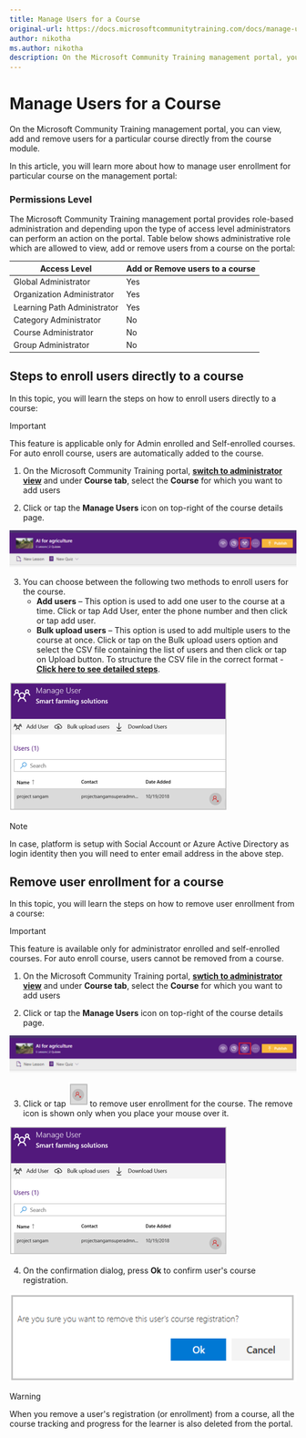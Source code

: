 ```yaml
---
title: Manage Users for a Course
original-url: https://docs.microsoftcommunitytraining.com/docs/manage-users-for-a-course
author: nikotha
ms.author: nikotha
description: On the Microsoft Community Training management portal, you can view, add and remove users for a particular course directly from the course module.
---
```


# Manage Users for a Course

On the Microsoft Community Training management portal, you can view, add and remove users for a particular course directly from the course module. 

In this article, you will learn more about how to manage user enrollment for particular course on the management portal:
### Permissions Level
The Microsoft Community Training management portal provides role-based administration and depending upon the type of access level administrators can perform an action on the portal. Table below shows administrative role which are allowed to view, add or remove users from a course on the portal:

| Access Level  | Add or Remove users to a course |
| --- | --- |
| Global Administrator | Yes |
| Organization Administrator | Yes |
| Learning Path Administrator | Yes |
| Category Administrator | No |
| Course Administrator | No |
| Group Administrator | No|
## Steps to enroll users directly to a course
In this topic, you will learn the steps on how to enroll users directly to a course:

> [!IMPORTANT]
>  This feature is applicable only for Admin enrolled and Self-enrolled courses. For auto enroll course, users are automatically added to the course.

1.	On the Microsoft Community Training portal, [**switch to administrator view**](https://microsoftindia.document360.io/docs/configure-platform#step-2--switch-to-administrator-view-of-the-portal) and under **Course tab**, select the **Course** for which you want to add users 

2.	Click or tap the **Manage Users** icon on top-right of the course details page.

![Manage user](../../../media/image%2851%29.png)

3.	You can choose between the following two methods to enroll users for the course.
    * **Add users** – This option is used to add one user to the course at a time. Click or tap Add User, enter the phone number and then click or tap add user.
    * **Bulk upload users** – This option is used to add multiple users to the course at once. Click or tap on the Bulk upload users option and select the CSV file containing the list of users and then click or tap on Upload button. To structure the CSV file in the correct format - [**Click here to see detailed steps**](../../../user-management/organize-users/2_create-a-new-group.md#add-multiple-users-to-a-group).

![Manage users](../../../media/Manage%20users.png)

> [!NOTE]
>  In case, platform is setup with Social Account or Azure Active Directory as login identity then you will need to enter email address in the above step.
## Remove user enrollment for a course
In this topic, you will learn the steps on how to remove user enrollment from a course:

> [!IMPORTANT]
> This feature is available only for administrator enrolled and self-enrolled courses. For auto enroll course, users cannot be removed from a course.

1.	On the Microsoft Community Training portal, [**swtich to administrator view**](https://microsoftindia.document360.io/docs/configure-platform#step-2--switch-to-administrator-view-of-the-portal) and under **Course tab**, select the **Course** for which you want to add users

2.	Click or tap the **Manage Users** icon on top-right of the course details page.

![Manage Users](../../../media/image%2851%29.png)

3.	Click or tap  ![Remove icon](../../../media/Remove%20icon.png) to remove user enrollment for the course. The remove icon is shown  only when you place your mouse over it.

![Manage Users](../../../media/Manage%20Users.png)

4.	On the confirmation dialog, press **Ok** to confirm user's course registration.

![Delete course registration](../../../media/Delete%20course%20registration.png)

> [!WARNING]
> When you remove a user's registration (or enrollment) from a course, all the course tracking and progress for the learner is also deleted from the portal.
